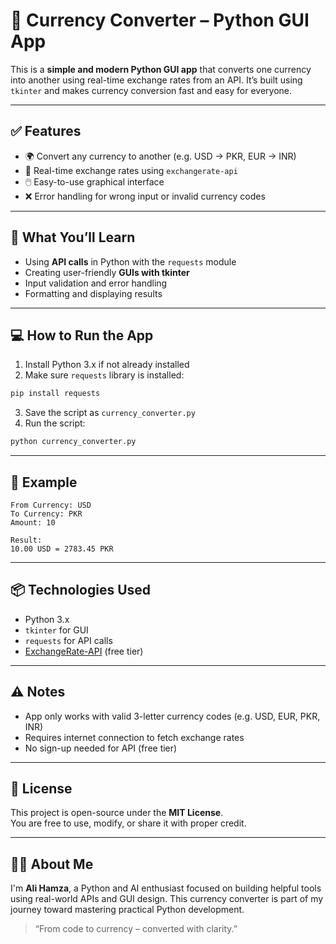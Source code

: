 # 💱 Currency Converter – Python GUI App

This is a **simple and modern Python GUI app** that converts one currency into another using real-time exchange rates from an API. It’s built using `tkinter` and makes currency conversion fast and easy for everyone.

---

## ✅ Features

- 🌍 Convert any currency to another (e.g. USD → PKR, EUR → INR)
- 🔄 Real-time exchange rates using `exchangerate-api`
- 🖱️ Easy-to-use graphical interface
- ❌ Error handling for wrong input or invalid currency codes

---

## 🧠 What You’ll Learn

- Using **API calls** in Python with the `requests` module
- Creating user-friendly **GUIs with tkinter**
- Input validation and error handling
- Formatting and displaying results

---

## 💻 How to Run the App

1. Install Python 3.x if not already installed
2. Make sure `requests` library is installed:

```bash
pip install requests
```

3. Save the script as `currency_converter.py`
4. Run the script:

```bash
python currency_converter.py
```

---

## 🧪 Example

```text
From Currency: USD
To Currency: PKR
Amount: 10

Result:
10.00 USD = 2783.45 PKR
```

---

## 📦 Technologies Used

- Python 3.x
- `tkinter` for GUI
- `requests` for API calls
- [ExchangeRate-API](https://www.exchangerate-api.com/) (free tier)

---

## ⚠️ Notes

- App only works with valid 3-letter currency codes (e.g. USD, EUR, PKR, INR)
- Requires internet connection to fetch exchange rates
- No sign-up needed for API (free tier)

---

## 📄 License

This project is open-source under the **MIT License**.  
You are free to use, modify, or share it with proper credit.

---

## 🙋‍♂️ About Me

I'm **Ali Hamza**, a Python and AI enthusiast focused on building helpful tools using real-world APIs and GUI design. This currency converter is part of my journey toward mastering practical Python development.

> “From code to currency – converted with clarity.”
